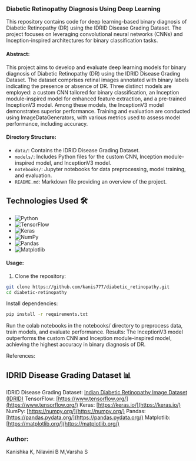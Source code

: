 ### Diabetic Retinopathy Diagnosis Using Deep Learning

This repository contains code for deep learning-based binary diagnosis of Diabetic Retinopathy (DR) using the IDRID Disease Grading Dataset. The project focuses on leveraging convolutional neural networks (CNNs) and Inception-inspired architectures for binary classification tasks.

#### Abstract:

This project aims to develop and evaluate deep learning models for binary diagnosis of Diabetic Retinopathy (DR) using the IDRID Disease Grading Dataset. The dataset comprises retinal images annotated with binary labels indicating the presence or absence of DR. Three distinct models are employed: a custom CNN tailored for binary classification, an Inception module-inspired model for enhanced feature extraction, and a pre-trained InceptionV3 model. Among these models, the InceptionV3 model demonstrates superior performance. Training and evaluation are conducted using ImageDataGenerators, with various metrics used to assess model performance, including accuracy.

#### Directory Structure:

- `data/`: Contains the IDRID Disease Grading Dataset.
- `models/`: Includes Python files for the custom CNN, Inception module-inspired model, and InceptionV3 model.
- `notebooks/`: Jupyter notebooks for data preprocessing, model training, and evaluation.
- `README.md`: Markdown file providing an overview of the project.

## Technologies Used 🛠

- ![Python](https://img.shields.io/badge/python-3670A0?style=for-the-badge&logo=python&logoColor=ffdd54) 
- ![TensorFlow](https://img.shields.io/badge/TensorFlow-FF6F00?style=for-the-badge&logo=tensorflow&logoColor=white)
- ![Keras](https://img.shields.io/badge/Keras-D00000?style=for-the-badge&logo=keras&logoColor=white)
- ![NumPy](https://img.shields.io/badge/NumPy-013243?style=for-the-badge&logo=numpy&logoColor=white)
- ![Pandas](https://img.shields.io/badge/pandas-150458?style=for-the-badge&logo=pandas&logoColor=white)
- ![Matplotlib](https://img.shields.io/badge/Matplotlib-3776AB?style=for-the-badge&logo=python&logoColor=white)

#### Usage:

1. Clone the repository:

```bash
git clone https://github.com/kanis777/diabetic_retinopathy.git
cd diabetic-retinopathy
```
Install dependencies:
```bash
pip install -r requirements.txt
```
Run the colab notebooks in the notebooks/ directory to preprocess data, train models, and evaluate performance.
Results:
The InceptionV3 model outperforms the custom CNN and Inception module-inspired model, achieving the highest accuracy in binary diagnosis of DR.

References:
## IDRID Disease Grading Dataset 📊

IDRID Disease Grading Dataset: [Indian Diabetic Retinopathy Image Dataset (IDRID)](https://ieee-dataport.org/open-access/indian-diabetic-retinopathy-image-dataset-idrid)
TensorFlow: [https://www.tensorflow.org/](https://www.tensorflow.org/)
Keras: [https://keras.io/](https://keras.io/)
NumPy: [https://numpy.org/](https://numpy.org/)
Pandas: [https://pandas.pydata.org/](https://pandas.pydata.org/)
Matplotlib: [https://matplotlib.org/](https://matplotlib.org/)


### Author:
Kanishka K, Nilavini B M,Varsha S

